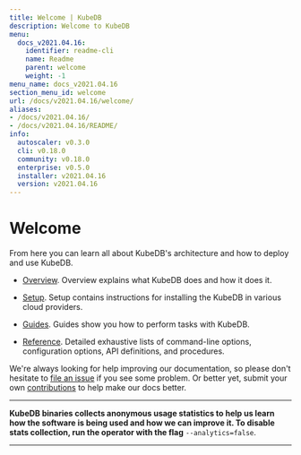 ```yaml
---
title: Welcome | KubeDB
description: Welcome to KubeDB
menu:
  docs_v2021.04.16:
    identifier: readme-cli
    name: Readme
    parent: welcome
    weight: -1
menu_name: docs_v2021.04.16
section_menu_id: welcome
url: /docs/v2021.04.16/welcome/
aliases:
- /docs/v2021.04.16/
- /docs/v2021.04.16/README/
info:
  autoscaler: v0.3.0
  cli: v0.18.0
  community: v0.18.0
  enterprise: v0.5.0
  installer: v2021.04.16
  version: v2021.04.16
---
```


# Welcome

From here you can learn all about KubeDB's architecture and how to deploy and use KubeDB.

- [Overview](/docs/v2021.04.16/overview/). Overview explains what KubeDB does and how it does it.

- [Setup](/docs/v2021.04.16/setup/). Setup contains instructions for installing the KubeDB in various cloud providers.

- [Guides](/docs/v2021.04.16/guides/). Guides show you how to perform tasks with KubeDB.

- [Reference](/docs/v2021.04.16/reference/). Detailed exhaustive lists of command-line options, configuration options, API definitions, and procedures.

We're always looking for help improving our documentation, so please don't hesitate to [file an issue](https://github.com/kubedb/project/issues/new) if you see some problem. Or better yet, submit your own [contributions](/docs/v2021.04.16/CONTRIBUTING) to help make our docs better.

---

**KubeDB binaries collects anonymous usage statistics to help us learn how the software is being used and how we can improve it. To disable stats collection, run the operator with the flag** `--analytics=false`.

---
